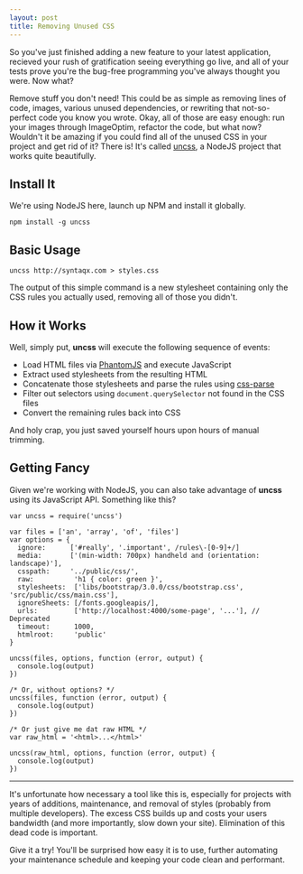 ```yaml
---
layout: post
title: Removing Unused CSS
---
```

So you've just finished adding a new feature to your latest application,
recieved your rush of gratification seeing everything go live, and all of your
tests prove you're the bug-free programming you've always thought you were. Now
what?

Remove stuff you don't need! This could be as simple as removing lines of code,
images, various unused dependencies, or rewriting that not-so-perfect code you
know you wrote. Okay, all of those are easy enough: run your images through
ImageOptim, refactor the code, but what now? Wouldn't it be amazing if you could
find all of the unused CSS in your project and get rid of it? There is! It's
called [uncss](https://github.com/giakki/uncss), a NodeJS project that works
quite beautifully.

## Install It

We're using NodeJS here, launch up NPM and install it globally.

```
npm install -g uncss
```

## Basic Usage

```
uncss http://syntaqx.com > styles.css
```

The output of this simple command is a new stylesheet containing only the CSS
rules you actually used, removing all of those you didn't.

## How it Works

Well, simply put, __uncss__ will execute the following sequence of events:

* Load HTML files via [PhantomJS](https://github.com/Obvious/phantomjs) and execute JavaScript
* Extract used stylesheets from the resulting HTML
* Concatenate those stylesheets and parse the rules using [css-parse](https://github.com/reworkcss/css)
* Filter out selectors using `document.querySelector` not found in the CSS files
* Convert the remaining rules back into CSS

And holy crap, you just saved yourself hours upon hours of manual trimming.

## Getting Fancy

Given we're working with NodeJS, you can also take advantage of __uncss__ using
its JavaScript API. Something like this?

```
var uncss = require('uncss')

var files = ['an', 'array', 'of', 'files']
var options = {
  ignore:      ['#really', '.important', /rules\-[0-9]+/]
  media:       ['(min-width: 700px) handheld and (orientation: landscape)'],
  csspath:     '../public/css/',
  raw:          'h1 { color: green }',
  stylesheets:  ['libs/bootstrap/3.0.0/css/bootstrap.css', 'src/public/css/main.css'],
  ignoreSheets: [/fonts.googleapis/],
  urls:         ['http://localhost:4000/some-page', '...'], // Deprecated
  timeout:      1000,
  htmlroot:     'public'
}

uncss(files, options, function (error, output) {
  console.log(output)
})

/* Or, without options? */
uncss(files, function (error, output) {
  console.log(output)
})

/* Or just give me dat raw HTML */
var raw_html = '<html>...</html>'

uncss(raw_html, options, function (error, output) {
  console.log(output)
})
```

- - -

It's unfortunate how necessary a tool like this is, especially for projects with
years of additions, maintenance, and removal of styles (probably from multiple
developers). The excess CSS builds up and costs your users bandwidth (and more
importantly, slow down your site). Elimination of this dead code is important.

Give it a try! You'll be surprised how easy it is to use, further automating
your maintenance schedule and keeping your code clean and performant.